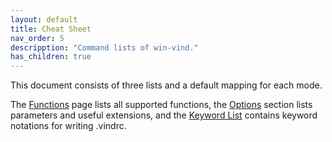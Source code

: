 ```yaml
---
layout: default
title: Cheat Sheet
nav_order: 5
descripption: "Command lists of win-vind."
has_children: true
---
```


This document consists of three lists and a default mapping for each mode.

The [Functions](functions) page lists all supported functions, the [Options](options) section lists parameters and useful extensions, and the [Keyword List](keyword_lists) contains keyword notations for writing .vindrc.
